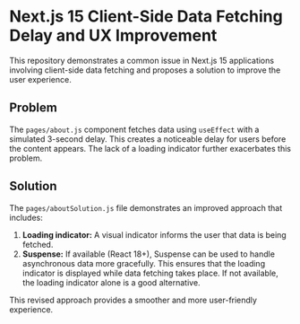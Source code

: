 # Next.js 15 Client-Side Data Fetching Delay and UX Improvement

This repository demonstrates a common issue in Next.js 15 applications involving client-side data fetching and proposes a solution to improve the user experience.

## Problem

The `pages/about.js` component fetches data using `useEffect` with a simulated 3-second delay.  This creates a noticeable delay for users before the content appears. The lack of a loading indicator further exacerbates this problem.

## Solution

The `pages/aboutSolution.js` file demonstrates an improved approach that includes:

1. **Loading indicator:** A visual indicator informs the user that data is being fetched.
2. **Suspense:** If available (React 18+), Suspense can be used to handle asynchronous data more gracefully.  This ensures that the loading indicator is displayed while data fetching takes place.  If not available, the loading indicator alone is a good alternative. 

This revised approach provides a smoother and more user-friendly experience.